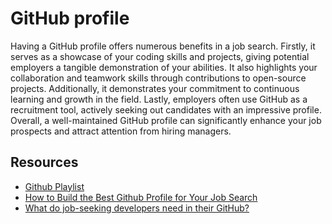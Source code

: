 # GitHub profile

Having a GitHub profile offers numerous benefits in a job search. Firstly, it serves as a showcase of your coding skills and projects, giving potential employers a tangible demonstration of your abilities. It also highlights your collaboration and teamwork skills through contributions to open-source projects. Additionally, it demonstrates your commitment to continuous learning and growth in the field. Lastly, employers often use GitHub as a recruitment tool, actively seeking out candidates with an impressive profile. Overall, a well-maintained GitHub profile can significantly enhance your job prospects and attract attention from hiring managers.

## Resources

- [Github Playlist](https://www.youtube.com/playlist?list=PLeo1K3hjS3usJuxZZUBdjAcilgfQHkRzW)
- [How to Build the Best Github Profile for Your Job Search](https://blog.boot.dev/jobs/build-github-profile/)
- [What do job-seeking developers need in their GitHub?](https://techbeacon.com/app-dev-testing/what-do-job-seeking-developers-need-their-github)
